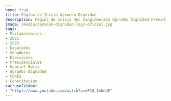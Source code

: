 ```yaml
---
home: true
title: Página de Inicio Apruebo Dignidad
description: Página de Inicio del Conglomerado Apruebo Dignidad Presidenciales, Parlamentarias y CORES 2021
image: /media/apruebo-dignidad-logo-oficial.jpg
tags: 
- Parlamentarias
- 2021
- 2022
- Diputados
- Senadores
- Elecciones
- Presidenciales
- Gabriel Boric
- Apruebo Dignidad
- CORES
- Constitucion
carruselVideo:
- "https://www.youtube.com/watch?v=eP18_IuUeUE"
---
```

